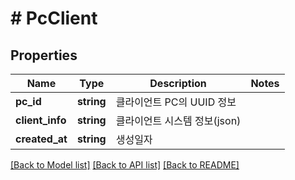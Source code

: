 # # PcClient

## Properties

Name | Type | Description | Notes
------------ | ------------- | ------------- | -------------
**pc_id** | **string** | 클라이언트 PC의 UUID 정보 |
**client_info** | **string** | 클라이언트 시스템 정보(json) |
**created_at** | **string** | 생성일자 |

[[Back to Model list]](../../README.md#models) [[Back to API list]](../../README.md#endpoints) [[Back to README]](../../README.md)
